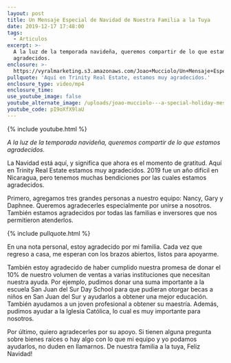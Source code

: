 ```yaml
---
layout: post
title: Un Mensaje Especial de Navidad de Nuestra Familia a la Tuya
date: 2019-12-17 17:48:00
tags:
  - Articulos
excerpt: >-
  A la luz de la temporada navideña, queremos compartir de lo que estamos
  agradecidos.
enclosure: >-
  https://vyralmarketing.s3.amazonaws.com/Joao+Mucciolo/Un+Mensaje+Especial+de+Navidad+de+Nuestra+Familia+a+la+Tuya.mp4
pullquote: 'Aquí en Trinity Real Estate, estamos muy agradecidos.'
enclosure_type: video/mp4
enclosure_time:
use_youtube_image: false
youtube_alternate_image: /uploads/joao-mucciolo---a-special-holiday-message-youtube.jpg
youtube_code: pI9oXfX9laU
---
```


{% include youtube.html %}

*A la luz de la temporada navide&ntilde;a, queremos compartir de lo que estamos agradecidos.*

La Navidad est&aacute; aqu&iacute;, y significa que ahora es el momento de gratitud. Aqu&iacute; en Trinity Real Estate estamos muy agradecidos. 2019 fue un a&ntilde;o dif&iacute;cil en Nicaragua, pero tenemos muchas bendiciones por las cuales estamos agradecidos.

Primero, agregamos tres grandes personas a nuestro equipo: Nancy, Gary y Daphnee. Queremos agradecerles especialmente por unirse a nosotros. Tambi&eacute;n estamos agradecidos por todas las familias e inversores que nos permitieron atenderlos.

{% include pullquote.html %}

En una nota personal, estoy agradecido por mi familia. Cada vez que regreso a casa, me esperan con los brazos abiertos, listos para apoyarme.

Tambi&eacute;n estoy agradecido de haber cumplido nuestra promesa de donar el 10% de nuestro volumen de ventas a varias instituciones que necesitan nuestra ayuda. Por ejemplo, pudimos donar una suma importante a la escuela San Juan del Sur Day School para que pudieran otorgar becas a ni&ntilde;os en San Juan del Sur y ayudarlos a obtener una mejor educaci&oacute;n. Tambi&eacute;n ayudamos a un joven profesional a obtener su maestr&iacute;a. Adem&aacute;s, pudimos ayudar a la Iglesia Cat&oacute;lica, lo cual es muy importante para nosotros.

Por &uacute;ltimo, quiero agradecerles por su apoyo. Si tienen alguna pregunta sobre bienes ra&iacute;ces o hay algo con lo que mi equipo y yo podamos ayudarlos, no duden en llamarnos. De nuestra familia a la tuya, Feliz Navidad\!